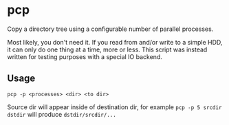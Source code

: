 pcp
===

Copy a directory tree using a configurable number of parallel processes.

Most likely, you don't need it. If you read from and/or write to a simple HDD, it can only do one thing at a time, more or less. This script was instead written for testing purposes with a special IO backend.


Usage
-----

    pcp -p <processes> <dir> <to dir>

Source dir will appear inside of destination dir, for example `pcp -p 5 srcdir dstdir` will produce `dstdir/srcdir/...`

